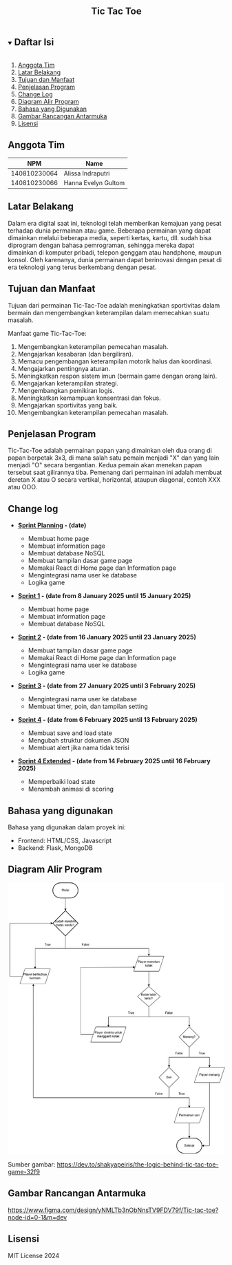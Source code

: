 <p align="center">
  <h2 align="center">
    Tic Tac Toe
  </h2>
</p>

<!-- Daftar Isi -->
<details open="open">
  <summary><h2 style="display: inline-block">Daftar Isi</h2></summary>
  <ol>
    <li><a href="#anggota-tim">Anggota Tim</a></li>
    <li><a href="#latar-belakang">Latar Belakang</a></li>
    <li><a href="#tujuan-dan-manfaat">Tujuan dan Manfaat</a></li>
    <li><a href="#penjelasan-aplikasi">Penjelasan Program</a></li>
    <li><a href="#change-log">Change Log</a></li>
    <li><a href="#diagram-alir-program">Diagram Alir Program</a></li>
    <li><a href="#bahasa-yang-digunakan">Bahasa yang Digunakan</a></li>
    <li><a href="#gambar-rancangan-antarmuka">Gambar Rancangan Antarmuka</a></li>
    <li><a href="#lisensi">Lisensi</a></li>
  </ol>
</details>

<!-- Anggota Tim -->
## Anggota Tim
| NPM           | Name                        |
| ------------- | --------------------------- |
| 140810230064  | Alissa Indraputri           |
| 140810230066  | Hanna Evelyn Gultom         |

<!-- Latar Belakang -->
## Latar Belakang

Dalam era digital saat ini, teknologi telah memberikan kemajuan yang pesat terhadap dunia permainan atau game. Beberapa permainan yang dapat dimainkan melalui beberapa media, seperti kertas, kartu, dll. sudah bisa diprogram dengan bahasa pemrograman, sehingga mereka dapat dimainkan di komputer pribadi, telepon genggam atau handphone, maupun konsol. Oleh karenanya, dunia permainan dapat berinovasi dengan pesat di era teknologi yang terus berkembang dengan pesat.

<!-- Tujuan dan Manfaat -->
## Tujuan dan Manfaat

Tujuan dari permainan Tic-Tac-Toe adalah meningkatkan sportivitas dalam bermain dan mengembangkan keterampilan dalam memecahkan suatu masalah.

Manfaat game Tic-Tac-Toe:
1. Mengembangkan keterampilan pemecahan masalah.
2. Mengajarkan kesabaran (dan bergiliran).
3. Memacu pengembangan keterampilan motorik halus dan koordinasi.
4. Mengajarkan pentingnya aturan.
5. Meningkatkan respon sistem imun (bermain game dengan orang lain).
6. Mengajarkan keterampilan strategi.
7. Mengembangkan pemikiran logis.
8. Meningkatkan kemampuan konsentrasi dan fokus.
9. Mengajarkan sportivitas yang baik.
10. Mengembangkan keterampilan pemecahan masalah.

<!-- Penjelasan Program -->
## Penjelasan Program

Tic-Tac-Toe adalah permainan papan yang dimainkan oleh dua orang di papan berpetak 3x3, di mana salah satu pemain menjadi "X" dan yang lain menjadi "O" secara bergantian. Kedua pemain akan menekan papan tersebut saat gilirannya tiba. Pemenang dari permainan ini adalah membuat deretan X atau O secara vertikal, horizontal, ataupun diagonal, contoh XXX atau OOO.

## Change log
- **[Sprint Planning](changelog/sprint-planning.md) - (date)** 
   - Membuat home page               
   - Membuat information page        
   - Membuat database NoSQL 
   - Membuat tampilan dasar game page                
   - Memakai React di Home page dan Information page 
   - Mengintegrasi nama user ke database             
   - Logika game

- **[Sprint 1](changelog/sprint-1.md) - (date from 8 January 2025 until 15 January 2025)** 
   - Membuat home page               
   - Membuat information page        
   - Membuat database NoSQL 

- **[Sprint 2](changelog/sprint-2.md) - (date from 16 January 2025 until 23 January 2025)** 
   - Membuat tampilan dasar game page                
   - Memakai React di Home page dan Information page 
   - Mengintegrasi nama user ke database             
   - Logika game 

- **[Sprint 3](changelog/sprint-3.md) - (date from 27 January 2025 until 3 February 2025)** 
   - Mengintegrasi nama user ke database
   - Membuat timer, poin, dan tampilan setting

- **[Sprint 4](changelog/sprint-4.md) - (date from 6 February 2025 until 13 February 2025)** 
   - Membuat save and load state
   - Mengubah struktur dokumen JSON
   - Membuat alert jika nama tidak terisi

- **[Sprint 4 Extended](changelog/sprint-4-extended.md) - (date from 14 February 2025 until 16 February 2025)** 
   - Memperbaiki load state
   - Menambah animasi di scoring

<!-- Bahasa yang digunakan -->
## Bahasa yang digunakan

Bahasa yang digunakan dalam proyek ini:
- Frontend: HTML/CSS, Javascript
- Backend: Flask, MongoDB

<!-- Diagram Alir Program -->
## Diagram Alir Program

![Alt text](TicTacToeDevShakyaPeiris.jpg)

Sumber gambar: https://dev.to/shakyapeiris/the-logic-behind-tic-tac-toe-game-32f9 

<!-- Gambar Rancangan Antarmuka -->
## Gambar Rancangan Antarmuka
https://www.figma.com/design/yNMLTb3nObNnsTV9FDV79f/Tic-tac-toe?node-id=0-1&m=dev

<!-- Lisensi -->
## Lisensi

MIT License 2024